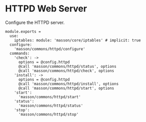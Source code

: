 
# HTTPD Web Server

Configure the HTTPD server.

    module.exports =
      use:
        iptables: module: 'masson/core/iptables' # implicit: true
      configure:
        'masson/commons/httpd/configure'
      commands:
        'check': ->
          options = @config.httpd
          @call 'masson/commons/httpd/status', options
          @call 'masson/commons/httpd/check', options
        'install': ->
          options = @config.httpd
          @call 'masson/commons/httpd/install', options
          @call 'masson/commons/httpd/start', options
        'start':
          'masson/commons/httpd/start'
        'status':
          'masson/commons/httpd/status'
        'stop':
          'masson/commons/httpd/stop'
